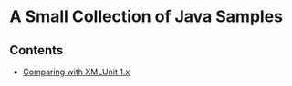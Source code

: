 # A Small Collection of Java Samples

## Contents
* [Comparing with XMLUnit 1.x](https://github.com/svekar/java-samples/tree/master/xml/testing/comparing-with-xmlunit)


 



